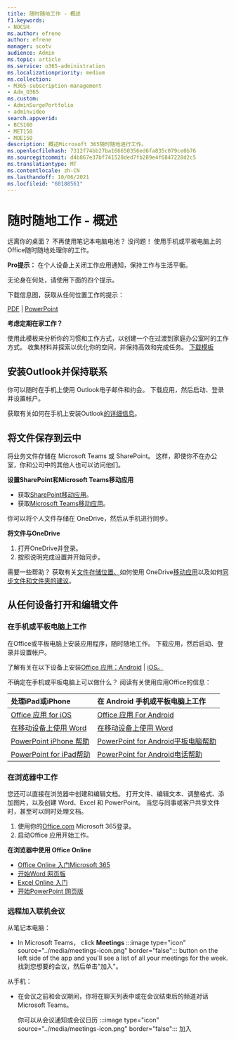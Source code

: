 ```yaml
---
title: 随时随地工作 - 概述
f1.keywords:
- NOCSH
ms.author: efrene
author: efrene
manager: scotv
audience: Admin
ms.topic: article
ms.service: o365-administration
ms.localizationpriority: medium
ms.collection:
- M365-subscription-management
- Adm_O365
ms.custom:
- AdminSurgePortfolio
- adminvideo
search.appverid:
- BCS160
- MET150
- MOE150
description: 概述Microsoft 365随时随地进行工作。
ms.openlocfilehash: 7312f74bb27ba166650356ed6fa835c079ce0b76
ms.sourcegitcommit: d4b867e37bf741528ded7fb289e4f6847228d2c5
ms.translationtype: MT
ms.contentlocale: zh-CN
ms.lasthandoff: 10/06/2021
ms.locfileid: "60188561"
---
```

# <a name="work-from-anywhere---overview"></a>随时随地工作 - 概述

远离你的桌面？ 不再使用笔记本电脑电池？ 没问题！ 使用手机或平板电脑上的 Office随时随地处理你的工作。

**Pro提示：** 在个人设备上关闭工作应用通知，保持工作与生活平衡。

无论身在何处，请使用下面的四个提示。

下载信息图，获取从任何位置工作的提示： 

[PDF](https://go.microsoft.com/fwlink/?linkid=2079451)  | [PowerPoint](https://go.microsoft.com/fwlink/?linkid=2079455)

**考虑定期在家工作？**

使用此模板来分析你的习惯和工作方式，以创建一个在过渡到家庭办公室时的工作方式。 收集材料并探索以优化你的空间，并保持高效和完成任务。 [下载模板](https://templates.office.com/EN-US/work-from-home-checklist-TM77989015)

## <a name="install-outlook-and-keep-in-touch"></a>安装Outlook并保持联系

你可以随时在手机上使用 Outlook电子邮件和约会。 下载应用，然后启动、登录并设置帐户。

获取有关如何在手机上安装Outlook[的详细信息](install-apps-android.md)。

## <a name="save-your-files-to-the-cloud"></a>将文件保存到云中

将业务文件存储在 Microsoft Teams 或 SharePoint。 这样，即使你不在办公室，你和公司中的其他人也可以访问他们。

**设置SharePoint和Microsoft Teams移动应用**

- 获取[SharePoint移动应用](https://support.microsoft.com/office/539608ac-4725-455e-aea0-9ca1f769849f)。
- 获取[Microsoft Teams移动应用](https://support.microsoft.com/office/set-up-your-teams-mobile-apps-1ba8dce3-1122-47f4-8db6-00a4f93117e8)。

你可以将个人文件存储在 OneDrive，然后从手机进行同步。

**将文件与OneDrive**

1. 打开OneDrive并登录。
1. 按照说明完成设置并开始同步。

需要一些帮助？ 获取有关[文件存储位置、](store-files.md)如何使用 OneDrive[移动应用](https://support.microsoft.com/office/448d4051-3a43-4d2e-b1d8-de0aa03c069e)以及如何[同步文件和文件夹的建议](https://support.microsoft.com/office/d9262485-9bf8-4ceb-bac2-e83f68cb6a97)。

## <a name="open-and-edit-your-files-from-any-device"></a>从任何设备打开和编辑文件

### <a name="work-on-your-phone-or-tablet"></a>在手机或平板电脑上工作

在Office或平板电脑上安装应用程序，随时随地工作。 下载应用，然后启动、登录并设置帐户。

了解有关在以下设备上安装[Office 应用：Android](install-apps-android.md)  |  [iOS。](install-apps-ios.md)

不确定在手机或平板电脑上可以做什么？ 阅读有关使用应用Office的信息：

| 处理iPad或iPhone| 在 Android 手机或平板电脑上工作| 
| :------------------- | :------------------- |
| [Office 应用 for iOS](https://support.microsoft.com/office/microsoft-office-app-for-ios-c8880c05-883a-46b6-ad32-9bffa31228d0)  | [Office 应用 For Android](https://support.microsoft.com/en-us/office/microsoft-office-app-for-android-0383d031-a1c6-46c9-b734-53cd1d22765b)| 
| [在移动设备上使用 Word](https://support.microsoft.com/office/93446a8c-3809-4227-902c-11f11ebe8c2a)|[在移动设备上使用 Word](https://support.microsoft.com/office/93446a8c-3809-4227-902c-11f11ebe8c2a)| 
| [PowerPoint iPhone 帮助](https://support.microsoft.com/office/powerpoint-for-iphone-help-754fcb37-783b-4e8a-afca-edb900221b8b)|[PowerPoint for Android平板电脑帮助](https://support.microsoft.com/office/2ada1d22-3784-4943-bc47-9d1ede42875c)| 
| [PowerPoint for iPad帮助](https://support.microsoft.com/office/powerpoint-for-ipad-help-b75ce3bb-03e3-46df-a792-647573fef84a)|[PowerPoint for Android电话帮助](https://support.microsoft.com/office/f6714e00-0ee2-48d1-bd3d-e1997565861f)| 

### <a name="work-in-a-browser"></a>在浏览器中工作

您还可以直接在浏览器中创建和编辑文档。 打开文件、编辑文本、调整格式、添加图片，以及创建 Word、Excel 和 PowerPoint。 当您与同事或客户共享文件时，甚至可以同时处理文档。 [](overview-file-sharing.md)

1. 使用你的[Office.com](https://office.com) Microsoft 365登录。
1. 启动Office 应用开始工作。

**在浏览器中使用 Office Online**

- [Office Online 入门Microsoft 365](https://support.microsoft.com/office/5622c7c9-721d-4b3d-8cb9-a7276c2470e5)
- [开始Word 网页版](https://support.microsoft.com/office/b406a6f9-341e-45f2-b9ac-ed85b6f7b8f6)
- [Excel Online 入门](https://support.microsoft.com/office/63b50461-38c4-4c93-a17e-36998be0e3d0)
- [开始PowerPoint 网页版](https://support.microsoft.com/office/21360025-7eef-4173-9d7c-08281d55f64a)

### <a name="join-online-meetings-remotely"></a>远程加入联机会议

从笔记本电脑：

- In Microsoft Teams， click **Meetings** :::image type="icon" source="../media/meetings-icon.png" border="false"::: button on the left side of the app and you'll see a list of all your meetings for the week. 找到您想要的会议，然后单击"加入"。

从手机：

- 在会议之前和会议期间，你将在聊天列表中或在会议结束后的频道对话Microsoft Teams。

    你可以从会议通知或会议日历 :::image type="icon" source="../media/meetings-icon.png" border="false"::: 加入
